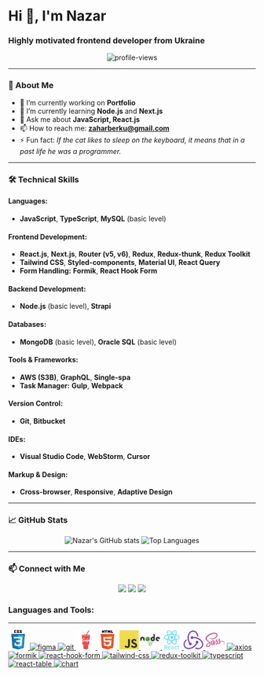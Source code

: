 # Hi 👋, I'm Nazar
### Highly motivated frontend developer from Ukraine

<p align="center">
  <img src="https://komarev.com/ghpvc/?username=nazar&label=Profile%20views&color=0e75b6&style=flat" alt="profile-views" /> 
</p>

---

### 🌟 About Me

- 🔭 I’m currently working on **Portfolio**
- 🌱 I’m currently learning **Node.js** and **Next.js**
- 💬 Ask me about **JavaScript, React.js**
- 📫 How to reach me: **zaharberku@gmail.com**
- ⚡ Fun fact: *If the cat likes to sleep on the keyboard, it means that in a past life he was a programmer.*

---

### 🛠 Technical Skills

#### **Languages:**
- **JavaScript**, **TypeScript**, **MySQL** (basic level)

#### **Frontend Development:**
- **React.js**, **Next.js**, **Router (v5, v6)**, **Redux**, **Redux-thunk**, **Redux Toolkit**
- **Tailwind CSS**, **Styled-components**, **Material UI**, **React Query**
- **Form Handling:** **Formik**, **React Hook Form**

#### **Backend Development:**
- **Node.js** (basic level), **Strapi**

#### **Databases:**
- **MongoDB** (basic level), **Oracle SQL** (basic level)

#### **Tools & Frameworks:**
- **AWS (S3B)**, **GraphQL**, **Single-spa**
- **Task Manager:** **Gulp**, **Webpack**

#### **Version Control:**
- **Git**, **Bitbucket**

#### **IDEs:**
- **Visual Studio Code**, **WebStorm**, **Cursor**

#### **Markup & Design:**
- **Cross-browser**, **Responsive**, **Adaptive Design**

---

### 📈 GitHub Stats
<p align="center">
  <img src="https://github-readme-stats.vercel.app/api?username=ZaharBerku&show_icons=true&theme=radical" alt="Nazar's GitHub stats" />
  <img src="https://github-readme-stats.vercel.app/api/top-langs/?username=ZaharBerku&layout=compact&theme=radical" alt="Top Languages" />
</p>

---

### 📫 Connect with Me
<p align="center">
  <a href="mailto:zaharberku@gmail.com"><img src="https://img.shields.io/badge/-Email-D14836?style=for-the-badge&logo=gmail&logoColor=white" /></a>
  <a href="https://www.linkedin.com/in/nazar-dubovyk-073512234"><img src="https://img.shields.io/badge/-LinkedIn-0077B5?style=for-the-badge&logo=linkedin&logoColor=white" /></a>
  <a href="https://github.com/ZaharBerku"><img src="https://img.shields.io/badge/-GitHub-181717?style=for-the-badge&logo=github&logoColor=white" /></a>
</p>


### Languages and Tools:
____

<p align="left" dir="auto"> 
	<a href="https://www.w3schools.com/css/" rel="nofollow"> <img src="https://raw.githubusercontent.com/devicons/devicon/master/icons/css3/css3-original-wordmark.svg" alt="css3" width="40" height="40" style="max-width: 100%;"> </a>  <a href="https://www.figma.com/" rel="nofollow"> <img src="https://camo.githubusercontent.com/ed93c2b000a76ceaad1503e7eb9356591b885227e82a36a005b9d3498b303ba5/68747470733a2f2f7777772e766563746f726c6f676f2e7a6f6e652f6c6f676f732f6669676d612f6669676d612d69636f6e2e737667" alt="figma" width="40" height="40" data-canonical-src="https://www.vectorlogo.zone/logos/figma/figma-icon.svg" style="max-width: 100%;"> </a> 
	<a href="https://git-scm.com/" rel="nofollow"> <img src="https://camo.githubusercontent.com/fbfcb9e3dc648adc93bef37c718db16c52f617ad055a26de6dc3c21865c3321d/68747470733a2f2f7777772e766563746f726c6f676f2e7a6f6e652f6c6f676f732f6769742d73636d2f6769742d73636d2d69636f6e2e737667" alt="git" width="40" height="40" data-canonical-src="https://www.vectorlogo.zone/logos/git-scm/git-scm-icon.svg" style="max-width: 100%;"> </a> 
	 <a href="https://gulpjs.com" rel="nofollow"> <img src="https://raw.githubusercontent.com/devicons/devicon/master/icons/gulp/gulp-plain.svg" alt="gulp" width="40" height="40" style="max-width: 100%;"> </a>  
	<a href="https://www.w3.org/html/" rel="nofollow"> <img src="https://raw.githubusercontent.com/devicons/devicon/master/icons/html5/html5-original-wordmark.svg" alt="html5" width="40" height="40" style="max-width: 100%;"> </a> 
	 <a href="https://developer.mozilla.org/en-US/docs/Web/JavaScript" rel="nofollow"> <img src="https://raw.githubusercontent.com/devicons/devicon/master/icons/javascript/javascript-original.svg" alt="javascript" width="40" height="40" style="max-width: 100%;"> </a>
	<a href="https://nodejs.org" rel="nofollow"> <img src="https://raw.githubusercontent.com/devicons/devicon/master/icons/nodejs/nodejs-original-wordmark.svg" alt="nodejs" width="40" height="40" style="max-width: 100%;"> </a> 
	 <a href="https://reactjs.org/" rel="nofollow"> <img src="https://raw.githubusercontent.com/devicons/devicon/master/icons/react/react-original-wordmark.svg" alt="react" width="40" height="40" style="max-width: 100%;"> </a> 
	<a href="https://redux.js.org" rel="nofollow"> <img src="https://raw.githubusercontent.com/devicons/devicon/master/icons/redux/redux-original.svg" alt="redux" width="40" height="40" style="max-width: 100%;"> </a> 
	<a href="https://sass-lang.com" rel="nofollow"> <img src="https://raw.githubusercontent.com/devicons/devicon/master/icons/sass/sass-original.svg" alt="sass" width="40" height="40" style="max-width: 100%;"> </a> 
	<a href="https://axios-http.com/docs/intro" rel="nofollow"> <img src="https://upload.vectorlogo.zone/logos/axios/images/e2aae3c1-f98d-450b-8406-513bb5e6d5da.svg" alt="axios" width="40" height="40" style="max-width: 100%;"> </a>
	<a href="https://formik.org/docs/overview" rel="nofollow"> <img src="https://static-00.iconduck.com/assets.00/formik-icon-512x512-se1fegy1.png" alt="formik" width="40" height="40" style="max-width: 100%;"> </a>
	<a href="https://react-hook-form.com/" rel="nofollow"> <img src="https://avatars.githubusercontent.com/u/53986236?s=280&v=4" alt="react-hook-form" width="40" height="40" style="max-width: 100%;"> </a>
	<a href="https://tailwindcss.com/brand" rel="nofollow"> <img src="https://upload.wikimedia.org/wikipedia/commons/thumb/d/d5/Tailwind_CSS_Logo.svg/2048px-Tailwind_CSS_Logo.svg.png" alt="tailwind-css" width="40" height="40" style="max-width: 100%;"> </a>
	<a href="https://redux-toolkit.js.org/" rel="nofollow"> <img src="https://hybridheroes.de/blog/content/images/size/w1200/2022/03/redux-toolkit-1400.jpg" alt="redux-toolkit" width="100" height="40" style="max-width: 100%;"> </a>
	<a href="https://www.typescriptlang.org/" rel="nofollow"> <img src="https://upload.wikimedia.org/wikipedia/commons/4/4c/Typescript_logo_2020.svg" alt="typescript" width="40" height="40" style="max-width: 100%;"> </a>
	<a href="https://react-table-v7.tanstack.com/" rel="nofollow"> <img src="https://img1.daumcdn.net/thumb/R1280x0/?scode=mtistory2&fname=https%3A%2F%2Fblog.kakaocdn.net%2Fdn%2FbrPbnJ%2FbtrocTQ6bF5%2F6gsskhePVpIcoCOhlqOKo1%2Fimg.jpg" alt="react-table" width="40" height="40" style="max-width: 100%;"> </a>
	<a href="https://www.chartjs.org/" rel="nofollow"> <img src="https://camo.githubusercontent.com/9be0208aa516b4d1976412d27e9f73d851ea253f8ee005a0b600939f841bba8b/68747470733a2f2f7777772e63686172746a732e6f72672f6d656469612f6c6f676f2d7469746c652e737667" alt="chart" width="40" height="40" style="max-width: 100%;"> </a>
</p>

